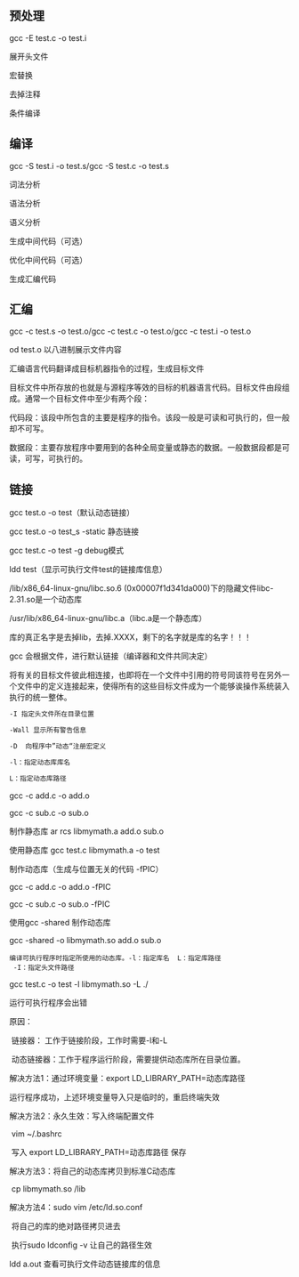 ## 预处理

gcc -E test.c -o test.i  

展开头文件

宏替换

去掉注释

条件编译

## 编译

gcc -S test.i -o test.s/gcc -S test.c -o test.s

词法分析

语法分析

语义分析

生成中间代码（可选）

优化中间代码（可选）

生成汇编代码

## 汇编

gcc -c test.s -o test.o/gcc -c test.c -o test.o/gcc -c test.i -o test.o

od test.o  以八进制展示文件内容

汇编语言代码翻译成目标机器指令的过程，生成目标文件

目标文件中所存放的也就是与源程序等效的目标的机器语言代码。目标文件由段组成。通常一个目标文件中至少有两个段：

代码段：该段中所包含的主要是程序的指令。该段一般是可读和可执行的，但一般却不可写。

数据段：主要存放程序中要用到的各种全局变量或静态的数据。一般数据段都是可读，可写，可执行的。

## 链接

gcc test.o -o test（默认动态链接）

gcc test.o -o test_s -static 静态链接

gcc test.c -o test -g  debug模式

ldd test（显示可执行文件test的链接库信息）

/lib/x86_64-linux-gnu/libc.so.6 (0x00007f1d341da000)下的隐藏文件libc-2.31.so是一个动态库

/usr/lib/x86_64-linux-gnu/libc.a（libc.a是一个静态库）

库的真正名字是去掉lib，去掉.XXXX，剩下的名字就是库的名字！！！

gcc 会根据文件，进行默认链接（编译器和文件共同决定）

将有关的目标文件彼此相连接，也即将在一个文件中引用的符号同该符号在另外一个文件中的定义连接起来，使得所有的这些目标文件成为一个能够诶操作系统装入执行的统一整体。



```bash
-I 指定头文件所在目录位置

-Wall 显示所有警告信息

-D  向程序中”动态“注册宏定义

-l：指定动态库库名

L：指定动态库路径
```



gcc -c add.c -o add.o

gcc -c sub.c -o sub.o

制作静态库 ar rcs libmymath.a add.o sub.o

使用静态库 gcc test.c libmymath.a -o test

制作动态库（生成与位置无关的代码 -fPIC）

gcc -c add.c -o add.o -fPIC

gcc -c sub.c -o sub.o -fPIC

使用gcc -shared 制作动态库

gcc -shared -o libmymath.so add.o sub.o

```
编译可执行程序时指定所使用的动态库。-l：指定库名  L：指定库路径
 -I：指定头文件路径
```

gcc test.c -o test -l libmymath.so -L ./

运行可执行程序会出错

原因：

​		链接器： 工作于链接阶段，工作时需要-l和-L

​		动态链接器：工作于程序运行阶段，需要提供动态库所在目录位置。

解决方法1：通过环境变量：export LD_LIBRARY_PATH=动态库路径

运行程序成功，上述环境变量导入只是临时的，重启终端失效

解决方法2：永久生效：写入终端配置文件

​	vim ~/.bashrc

​	写入 export LD_LIBRARY_PATH=动态库路径 保存

解决方法3：将自己的动态库拷贝到标准C动态库

​		cp libmymath.so /lib

解决方法4：sudo vim /etc/ld.so.conf

​					将自己的库的绝对路径拷贝进去

​					执行sudo ldconfig -v 让自己的路径生效

ldd a.out  查看可执行文件动态链接库的信息